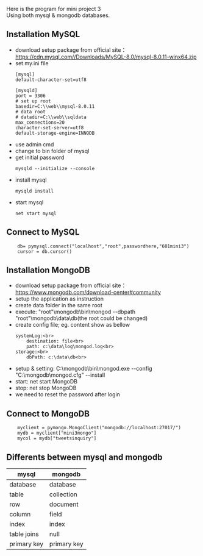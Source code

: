 Here is the program for mini project 3<br>
Using both mysql & mongodb databases.<br>

Installation MySQL
-
* download setup package from official site：https://cdn.mysql.com//Downloads/MySQL-8.0/mysql-8.0.11-winx64.zip <br>
* set my.ini file<br>
	```
	[mysql]
	default-character-set=utf8

	[mysqld]
	port = 3306
	# set up root
	basedir=C:\\web\\mysql-8.0.11
	# data root
	# datadir=C:\\web\\sqldata
	max_connections=20
	character-set-server=utf8
	default-storage-engine=INNODB
	```
* use admin cmd
* change to bin folder of mysql
* get initial password
	```
	mysqld --initialize --console
	```
* install mysql
	```
	mysqld install
	```
* start mysql
	```
	net start mysql
	```
Connect to MySQL
-
		db= pymysql.connect("localhost","root",passwordhere,"601mini3")  
		cursor = db.cursor()  

Installation MongoDB
-
* download setup package from official site：https://www.mongodb.com/download-center#community<br>
* setup the application as instruction<br>
* create data folder in the same root<br>
* execute:  "root"\mongodb\bin\mongod --dbpath "root"\mongodb\data\db(the root could be changed)<br>
* create config file; eg. content show as bellow<br>
	```
	systemLog:<br>
	    destination: file<br>
	    path: c:\data\log\mongod.log<br>
	storage:<br>
	    dbPath: c:\data\db<br>
	```
* setup & setting: C:\mongodb\bin\mongod.exe --config "C:\mongodb\mongod.cfg" --install
* start: net start MongoDB<br>
* stop: net stop MongoDB
* we need to reset the password after login

Connect to MongoDB
-
		myclient = pymongo.MongoClient("mongodb://localhost:27017/")
		mydb = myclient["mini3mongo"]
		mycol = mydb["tweetsinquiry"]

Differents between mysql and mongodb
-
mysql                | mongodb
---------------------| ---------------------
database             | database
table                | collection
row                  | document
column               | field
index                | index
table joins          | null
primary key          | primary key
